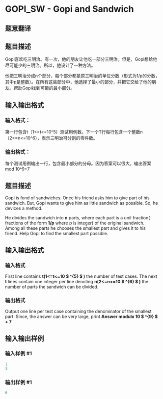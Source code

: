 # GOPI_SW - Gopi and Sandwich

## 题意翻译

## 题目描述

Gopi喜欢吃三明治。有一次，他的朋友让他吃一部分三明治。但是，Gopi想给他尽可能少的三明治。所以，他设计了一种方法。

他把三明治分成n个部分，每个部分都是原三明治的单位分数（形式为1/p的分数，其中p是整数）。在所有这些部分中，他选择了最小的部分，并把它交给了他的朋友。帮助Gopi找到可能的最小部分。

## 输入输出格式

### 输入格式：

第一行包含t（1<=t<=10^5）测试用例数。下一个T行每行包含一个整数n（2<=n<=10^6），表示三明治可分割的零件数。

### 输出格式：

每个测试用例输出一行，包含最小部分的分母。因为答案可以很大，输出答案mod 10^9+7

## 题目描述

Gopi is fond of sandwiches. Once his friend asks him to give part of his sandwich. But, Gopi wants to give him as little sandwich as possible. So, he devices a method.

He divides the sandwich into **n** parts, where each part is a unit fraction( fractions of the form **1/p** where p is integer) of the original sandwich. Among all these parts he chooses the smallest part and gives it to his friend. Help Gopi to find the smallest part possible.

## 输入输出格式

### 输入格式

First line contains **t(1<=t<=10 $ ^{5} $ )** the number of test cases. The next **t** lines contain one integer per line denoting **n(2<=n<=10 $ ^{6} $ )** the number of parts the sandwich can be divided.

### 输出格式

Output one line per test case containing the denominator of the smallest part. Since, the answer can be very large, print **Answer modulo 10 $ ^{9} $ + 7**

## 输入输出样例

### 输入样例 #1

```cpp
1
3
```


### 输出样例 #1

```cpp
6
```


